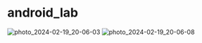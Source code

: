 # android_lab
![photo_2024-02-19_20-06-03](https://github.com/vasilevavaleri/android/assets/153999612/2d379b53-031b-482d-9fb5-14ed656ac31a)
![photo_2024-02-19_20-06-08](https://github.com/vasilevavaleri/android/assets/153999612/32633921-1353-4ea9-b2a3-0c93fb2482d2)
